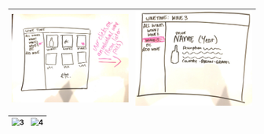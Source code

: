 |  ![1](./wireframes/1.jpg) | ![2](./wireframes/2.jpg) |
|---|---|

| ![3](./wireframes/3.png)  | ![4](./wireframes/4.png)  |
|---|---|